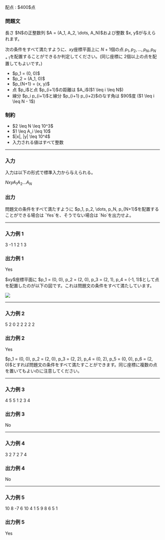
<div>

<span>

<span>

<p>
配点 : $400$点
</p>

<div>

<section>

### **問題文**

<p>
長さ $N$の正整数列 $A = (A_1, A_2, \dots, A_N)$および整数 $x, y$が与えられます。

次の条件をすべて満たすように、$xy$座標平面上に $N+1$個の点 $p_1, p_2, \dots, p_N, p_{N+1}$を配置することができるか判定してください。(同じ座標に $2$個以上の点を配置してもよいです。)  
</p>

<ul>

<li>
$p_1 = (0, 0)$
</li>

<li>
$p_2 = (A_1, 0)$
</li>

<li>
$p_{N+1} = (x, y)$
</li>

<li>
点 $p_i$と点 $p_{i+1}$の距離は $A_i$($1 \leq i \leq N$)
</li>

<li>
線分 $p_i p_{i+1}$と線分 $p_{i+1} p_{i+2}$のなす角は $90$度 ($1 \leq i \leq N - 1$)
</li>

</ul>

</section>

</div>

<div>

<section>

### **制約**

<ul>

<li>
$2 \leq N \leq 10^3$
</li>

<li>
$1 \leq A_i \leq 10$
</li>

<li>
$|x|, |y| \leq 10^4$
</li>

<li>
入力される値はすべて整数
</li>

</ul>

</section>

</div>

---

<div>

<div>

<section>

### **入力**

<p>
入力は以下の形式で標準入力から与えられる。
</p>

<div>

$N$$x$$y$$A_1$$A_2$$\dots$$A_N$
</div>

</section>

</div>

<div>

<section>

### **出力**

<p>
問題文の条件をすべて満たすように $p_1, p_2, \dots, p_N, p_{N+1}$を配置することができる場合は `Yes`を、そうでない場合は `No`を出力せよ。
</p>

</section>

</div>

</div>

---

<div>

<section>

### **入力例 1**

<div>

3 -1 1
2 1 3

</div>

</section>

</div>

<div>

<section>

### **出力例 1**

<div>

Yes

</div>

<p>
$xy$座標平面に $p_1 = (0, 0), p_2 = (2, 0), p_3 = (2, 1), p_4 = (-1, 1)$として点を配置したのが以下の図です。これは問題文の条件をすべて満たしています。
</p>

<p>

<img src="https://img.atcoder.jp/ghi/9e66a2e8cd081f011d3baba22dbe64fa.jpg">

</img>

</p>

</section>

</div>

---

<div>

<section>

### **入力例 2**

<div>

5 2 0
2 2 2 2 2

</div>

</section>

</div>

<div>

<section>

### **出力例 2**

<div>

Yes

</div>

<p>
$p_1 = (0, 0), p_2 = (2, 0), p_3 = (2, 2), p_4 = (0, 2), p_5 = (0, 0), p_6 = (2, 0)$とすれば問題文の条件をすべて満たすことができます。同じ座標に複数の点を置いてもよいのに注意してください。
</p>

</section>

</div>

---

<div>

<section>

### **入力例 3**

<div>

4 5 5
1 2 3 4

</div>

</section>

</div>

<div>

<section>

### **出力例 3**

<div>

No

</div>

</section>

</div>

---

<div>

<section>

### **入力例 4**

<div>

3 2 7
2 7 4

</div>

</section>

</div>

<div>

<section>

### **出力例 4**

<div>

No

</div>

</section>

</div>

---

<div>

<section>

### **入力例 5**

<div>

10 8 -7
6 10 4 1 5 9 8 6 5 1

</div>

</section>

</div>

<div>

<section>

### **出力例 5**

<div>

Yes

</div>

</section>

</div>

</span>

</span>

</div>

